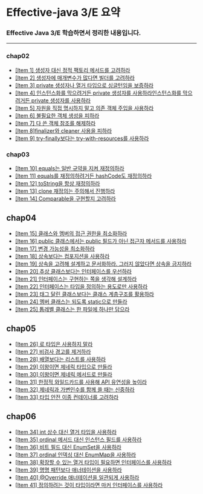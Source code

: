 # Effective-java 3/E 요약
### Effective Java 3/E 학습하면서 정리한 내용입니다.
---
###  **chap02**
- [[Item 1] 생성자 대신 정적 팩토리 메서드를 고려하라](https://github.com/brick0123/effective-java/blob/main/chap02/Item1.md)
- [[Item 2] 생성자에 매개변수가 많다면 빌더를 고려하라](https://github.com/brick0123/effective-java/blob/main/chap02/Item2.md)
- [[Item 3] private 생성자나 열거 타입으로 싱글턴임을 보증하라](https://github.com/brick0123/effective-java/blob/main/chap02/Item3.md)
- [[Item 4] 인스턴스화를 막으려거든 private 생성자를 사용하라인스턴스화를 막으려거든 private 생성자를 사용하라](https://github.com/brick0123/effective-java/blob/main/chap02/Item4.md)
- [[Item 5] 자원을 직접 명시하지 말고 의존 객체 주입을 사용하라](https://github.com/brick0123/effective-java/blob/main/chap02/Item5.md)
- [[Item 6] 불필요한 객체 생성을 피하라](https://github.com/brick0123/effective-java/blob/main/chap02/Item6.md)
- [[Item 7] 다 쓴 객체 참조를 해제하라](https://github.com/brick0123/effective-java/blob/main/chap02/Item7.md)
- [[Item 8]finalizer와 cleaner 사용을 피하라](https://github.com/brick0123/effective-java/blob/main/chap02/Item8.md)
- [[Item 9] try-finally보다는 try-with-resources를 사용하라](https://github.com/brick0123/effective-java/blob/main/chap02/Item2.md)

### **chap03**
- [[Item 10] equals는 일반 규약을 지켜 재정의하라](https://github.com/brick0123/effective-java/blob/main/chap03/Item10.md)
- [[Item 11] equals를 재정의하려거든 hashCode도 재정의하라](https://github.com/brick0123/effective-java/blob/main/chap03/Item11.md)
- [[Item 12] toString을 항상 재정의하라](https://github.com/brick0123/effective-java/blob/main/chap03/Item12.md)
- [[Item 13] clone 재정의는 주의해서 진행하라](https://github.com/brick0123/effective-java/blob/main/chap03/Item13.md)
- [[Item 14] Comparable을 구현할지 고려하라](https://github.com/brick0123/effective-java/blob/main/chap03/Item14.md)

## **chap04**
- [[Item 15] 클래스와 멤버의 접근 권한을 최소화하라](https://github.com/brick0123/effective-java/blob/main/chap04/Item15.md)
- [[Item 16] public 클래스에서는 public 필드가 아닌 접근자 메서드를 사용하라](https://github.com/brick0123/effective-java/blob/main/chap04/Item16.md)
- [[Item 17] 변경 가능성을 최소화하라](https://github.com/brick0123/effective-java/blob/main/chap04/Item17.md)
- [[Item 18] 상속보다는 컴포지션을 사용하라](https://github.com/brick0123/effective-java/blob/main/chap04/Item18.md)
- [[Item 19] 상속을 고려해 설계하고 문서화하라. 그러지 않았다면 상속을 금지하라](https://github.com/brick0123/effective-java/blob/main/chap04/Item19.md)
- [[Item 20] 추상 클래스보다는 인터페이스를 우선하라](https://github.com/brick0123/effective-java/blob/main/chap04/Item20.md)
- [[Item 21] 인터페이스는 구현하는 쪽을 생각해 설계하라](https://github.com/brick0123/effective-java/blob/main/chap04/Item21.md)
- [[Item 22] 인터페이스는 타입을 정의하는 용도로만 사용하라](https://github.com/brick0123/effective-java/blob/main/chap04/Item22.md)
- [[Item 23] 태그 달린 클래스보다는 클래스 계층구조를 활용하라](https://github.com/brick0123/effective-java/blob/main/chap04/Item23.md)
- [[Item 24] 멤버 클래스는 되도록 static으로 만들라](https://github.com/brick0123/effective-java/blob/main/chap04/Item24.md)
- [[Item 25] 톱레벨 클래스는 한 파일에 하나만 담으라](https://github.com/brick0123/effective-java/blob/main/chap04/Item25.md)

## **chap05**
- [[Item 26] 로 타입은 사용하지 말라](https://github.com/brick0123/effective-java/blob/main/chap05/Item26.md)
- [[Item 27] 비검사 경고를 제거하라](https://github.com/brick0123/effective-java/blob/main/chap05/Item27.md)
- [[Item 28] 배열보다는 리스트를 사용하라](https://github.com/brick0123/effective-java/blob/main/chap05/Item28.md)
- [[Item 29] 이왕이면 제네릭 타입으로 만들라](https://github.com/brick0123/effective-java/blob/main/chap05/Item29.md)
- [[Item 30] 이왕이면 제네릭 메서드로 만들라](https://github.com/brick0123/effective-java/blob/main/chap05/Item30.md)
- [[Item 31] 한정적 와일드카드를 사용해 API 유연성을 높이라](https://github.com/brick0123/effective-java/blob/main/chap05/Item31.md)
- [[Item 32] 제네릭과 가변인수를 함께 쓸 때는 신중하라](https://github.com/brick0123/effective-java/blob/main/chap05/Item32.md)
- [[Item 33] 타입 안전 이종 컨테이너를 고려하라](https://github.com/brick0123/effective-java/blob/main/chap05/Item33.md)

## **chap06**
- [[Item 34] int 상수 대신 열거 타입을 사용하라](https://github.com/brick0123/effective-java/blob/main/chap06/Item34.md)
- [[Item 35] ordinal 메서드 대신 인스턴스 필드를 사용하라](https://github.com/brick0123/effective-java/blob/main/chap06/Item35.md)
- [[Item 36] 비트 필드 대신 EnumSet을 사용하라](https://github.com/brick0123/effective-java/blob/main/chap06/Item36.md)
- [[Item 37] ordinal 인덱싱 대신 EnumMap을 사용하라](https://github.com/brick0123/effective-java/blob/main/chap06/Item37.md)
- [[Item 38] 확장할 수 있는 열거 타입이 필요하면 인터페이스를 사용하라](https://github.com/brick0123/effective-java/blob/main/chap06/Item38.md)
- [[Item 39] 명명 패턴보다 애너테이션을 사용하라](https://github.com/brick0123/effective-java/blob/main/chap06/Item39.md)
- [[Item 40] @Override 애너테이션을 일관되게 사용하라](https://github.com/brick0123/effective-java/blob/main/chap06/Item40.md)
- [[Item 41] 정의하려는 것이 타입이라면 마커 인터페이스를 사용하라](https://github.com/brick0123/effective-java/blob/main/chap06/Item41.md)



